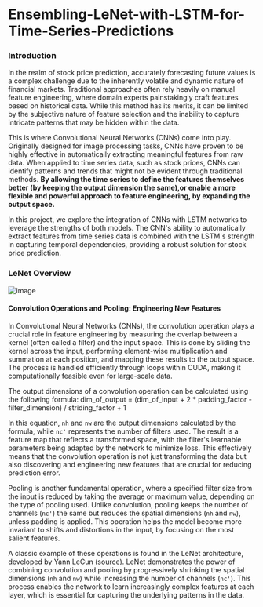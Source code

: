 # Ensembling-LeNet-with-LSTM-for-Time-Series-Predictions
### Introduction
In the realm of stock price prediction, accurately forecasting future values is a complex challenge due to the inherently volatile and dynamic nature of financial markets. Traditional approaches often rely heavily on manual feature engineering, where domain experts painstakingly craft features based on historical data. While this method has its merits, it can be limited by the subjective nature of feature selection and the inability to capture intricate patterns that may be hidden within the data.

This is where Convolutional Neural Networks (CNNs) come into play. Originally designed for image processing tasks, CNNs have proven to be highly effective in automatically extracting meaningful features from raw data. When applied to time series data, such as stock prices, CNNs can identify patterns and trends that might not be evident through traditional methods. 
**By allowing the time series to define the features themselves better (by keeping the output dimension the same),or enable a more flexible and powerful approach to feature engineering, by expanding the output space.**

In this project, we explore the integration of CNNs with LSTM networks to leverage the strengths of both models. The CNN's ability to automatically extract features from time series data is combined with the LSTM's strength in capturing temporal dependencies, providing a robust solution for stock price prediction.

### LeNet Overview 

![image](https://github.com/user-attachments/assets/49b1fbd6-073d-4c94-8ca4-0d55a5d1777f)
#### Convolution Operations and Pooling: Engineering New Features

In Convolutional Neural Networks (CNNs), the convolution operation plays a crucial role in feature engineering by measuring the overlap between a kernel (often called a filter) and the input space. This is done by sliding the kernel across the input, performing element-wise multiplication and summation at each position, and mapping these results to the output space. The process is handled efficiently through loops within CUDA, making it computationally feasible even for large-scale data.

The output dimensions of a convolution operation can be calculated using the following formula:
dim_of_output = (dim_of_input + 2 * padding_factor - filter_dimension) / striding_factor + 1

In this equation, `nh` and `nw` are the output dimensions calculated by the formula, while `nc'` represents the number of filters used. The result is a feature map that reflects a transformed space, with the filter's learnable parameters being adapted by the network to minimize loss. This effectively means that the convolution operation is not just transforming the data but also discovering and engineering new features that are crucial for reducing prediction error.

Pooling is another fundamental operation, where a specified filter size from the input is reduced by taking the average or maximum value, depending on the type of pooling used. Unlike convolution, pooling keeps the number of channels (`nc'`) the same but reduces the spatial dimensions (`nh` and `nw`), unless padding is applied. This operation helps the model become more invariant to shifts and distortions in the input, by focusing on the most salient features.

A classic example of these operations is found in the LeNet architecture, developed by Yann LeCun ([source](http://yann.lecun.com/exdb/lenet/)). LeNet demonstrates the power of combining convolution and pooling by progressively shrinking the spatial dimensions (`nh` and `nw`) while increasing the number of channels (`nc'`). This process enables the network to learn increasingly complex features at each layer, which is essential for capturing the underlying patterns in the data.

